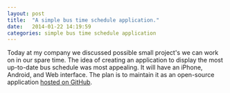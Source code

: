 ```yaml
---
layout: post
title:  "A simple bus time schedule application."
date:   2014-01-22 14:19:59
categories: simple bus time schedule application
---
```


Today at my company we discussed possible small project's we can work on in our
spare time. The idea of creating an application to display the most up-to-date
bus schedule was most appealing. It will have an iPhone, Android, and Web
interface. The plan is to maintain it as an open-source application
[hosted on GitHub](https://github.com/innovecs-opensource/bustime).

